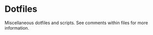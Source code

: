 Dotfiles
========

Miscellaneous dotfiles and scripts. See comments within files for more information.
